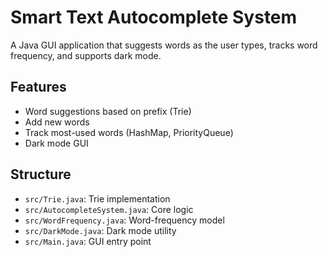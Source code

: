 # Smart Text Autocomplete System

A Java GUI application that suggests words as the user types, tracks word frequency, and supports dark mode.

## Features
- Word suggestions based on prefix (Trie)
- Add new words
- Track most-used words (HashMap, PriorityQueue)
- Dark mode GUI

## Structure
- `src/Trie.java`: Trie implementation
- `src/AutocompleteSystem.java`: Core logic
- `src/WordFrequency.java`: Word-frequency model
- `src/DarkMode.java`: Dark mode utility
- `src/Main.java`: GUI entry point

